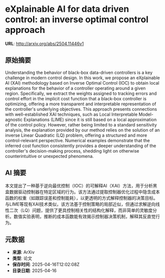 # eXplainable AI for data driven control: an inverse optimal control approach

**URL**: http://arxiv.org/abs/2504.11446v1

## 原始摘要

Understanding the behavior of black-box data-driven controllers is a key
challenge in modern control design. In this work, we propose an eXplainable AI
(XAI) methodology based on Inverse Optimal Control (IOC) to obtain local
explanations for the behavior of a controller operating around a given region.
Specifically, we extract the weights assigned to tracking errors and control
effort in the implicit cost function that a black-box controller is optimizing,
offering a more transparent and interpretable representation of the
controller's underlying objectives. This approach presents connections with
well-established XAI techniques, such as Local Interpretable Model-agnostic
Explanations (LIME) since it is still based on a local approximation of the
control policy. However, rather being limited to a standard sensitivity
analysis, the explanation provided by our method relies on the solution of an
inverse Linear Quadratic (LQ) problem, offering a structured and more
control-relevant perspective. Numerical examples demonstrate that the inferred
cost function consistently provides a deeper understanding of the controller's
decision-making process, shedding light on otherwise counterintuitive or
unexpected phenomena.


## AI 摘要

本文提出了一种基于逆向最优控制（IOC）的可解释AI（XAI）方法，用于分析黑盒数据驱动控制器在特定区域的行为。该方法通过提取控制器优化过程中隐含成本函数的权重（如跟踪误差和控制能耗），以更透明的方式解释控制器的决策目标。与LIME等现有XAI技术类似，该方法基于控制策略的局部近似，但通过求解逆向线性二次（LQ）问题，提供了更具控制相关性的结构化解释，而非简单的灵敏度分析。数值实验表明，推断的成本函数能有效揭示控制器决策机制，解释其反直觉行为。

## 元数据

- **来源**: ArXiv
- **类型**: 论文
- **保存时间**: 2025-04-16T12:02:08Z
- **目录日期**: 2025-04-16
